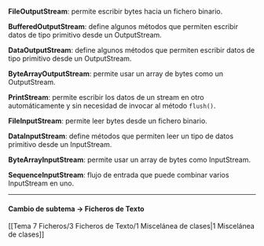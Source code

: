 
**FileOutputStream**: permite escribir bytes hacia un fichero binario.

**BufferedOutputStream**: define algunos métodos que permiten escribir datos de tipo primitivo desde un OutputStream.

**DataOutputStream**: define algunos métodos que permiten escribir datos de tipo primitivo desde un OutputStream.

**ByteArrayOutputStream**: permite usar un array de bytes como un OutputStream.

**PrintStream**: permite escribir los datos de un stream en otro automáticamente y sin necesidad de invocar al método `flush()`.

**FileInputStream**: permite leer bytes desde un fichero binario.

**DataInputStream**: define métodos que permiten leer un tipo de datos primitivo desde un InputStream.

**ByteArrayInputStream**: permite usar un array de bytes como InputStream.

**SequenceInputStream**: flujo de entrada que puede combinar varios InputStream en uno.

---
#### Cambio de subtema -> Ficheros de Texto

[[Tema 7 Ficheros/3 Ficheros de Texto/1 Miscelánea de clases|1 Miscelánea de clases]]

